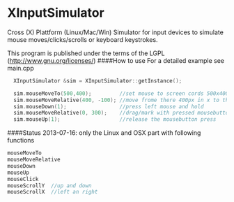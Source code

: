 XInputSimulator
===============

Cross (X) Plattform (Linux/Mac/Win) Simulator for input devices to simulate mouse moves/clicks/scrolls or keyboard keystrokes.  
  
This program is published under the terms of the LGPL (http://www.gnu.org/licenses/)
####How to use
For a detailed example see main.cpp
```cpp
  XInputSimulator &sim = XInputSimulator::getInstance();

  sim.mouseMoveTo(500,400);         //set mouse to screen cords 500x400
  sim.mouseMoveRelative(400, -100); //move frome there 400px in x to the right and -100px in y upwards
  sim.mouseDown(1);                 //press left mouse and hold
  sim.mouseMoveRelative(0, 300);    //drag/mark with pressed mousebutton 300px down
  sim.mouseUp(1);                   //release the mousebutton press
```



####Status
2013-07-16: only the Linux and OSX part with following functions
```cpp
mouseMoveTo  
mouseMoveRelative  
mouseDown  
mouseUp  
mouseClick  
mouseScrollY  //up and down
mouseScrollX  //left an right
```
